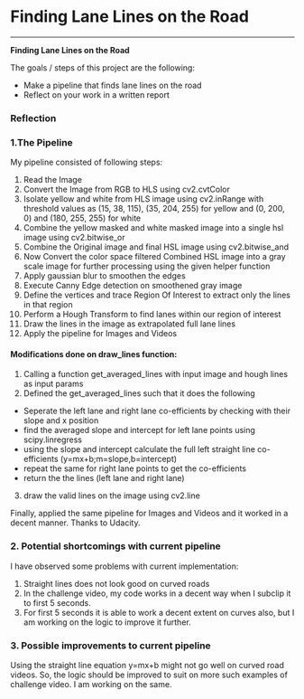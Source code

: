 # **Finding Lane Lines on the Road** 
---

**Finding Lane Lines on the Road**

The goals / steps of this project are the following:
* Make a pipeline that finds lane lines on the road
* Reflect on your work in a written report


### Reflection

### 1.The Pipeline

My pipeline consisted of following steps:

1. Read the Image
2. Convert the Image from RGB to HLS using cv2.cvtColor
3. Isolate yellow and white from HLS image using cv2.inRange with threshold values as (15, 38, 115), (35, 204, 255) for yellow and (0, 200, 0) and (180, 255, 255) for white
4. Combine the yellow masked and white masked image into a single hsl image using cv2.bitwise_or
5. Combine the Original image and final HSL image using cv2.bitwise_and
6. Now Convert the color space filtered Combined HSL image into a gray scale image for further processing using the given helper function
7. Apply gaussian blur to smoothen the edges
8. Execute Canny Edge detection on smoothened gray image
9. Define the vertices and trace Region Of Interest to extract only the lines in that region
10. Perform a Hough Transform to find lanes within our region of interest
11. Draw the lines in the image as extrapolated full lane lines
12. Apply the pipeline for Images and Videos

#### Modifications done on draw_lines function:

1. Calling a function get_averaged_lines with input image and hough lines as input params
2. Defined the get_averaged_lines such that it does the following
* Seperate the left lane and right lane co-efficients by checking with their slope and x position
* find the averaged slope and intercept for left lane points using scipy.linregress
* using the slope and intercept calculate the full left straight line co-efficients (y=mx+b;m=slope,b=intercept)
* repeat the same for right lane points to get the co-efficients
* return the the lines (left lane and right lane)
3. draw the valid lines on the image using cv2.line

Finally, applied the same pipeline for Images and Videos and it worked in a decent manner. Thanks to Udacity.


### 2. Potential shortcomings with current pipeline

I have observed some problems with current implementation:
1. Straight lines does not look good on curved roads
2. In the challenge video, my code works in a decent way when I subclip it to first 5 seconds.
3. For first 5 seconds it is able to work a decent extent on curves also, but I am working on the logic to improve it further.



### 3. Possible improvements to current pipeline

Using the straight line equation y=mx+b might not go well on curved road videos.
So, the logic should be improved to suit on more such examples of challenge video.
I am working on the same.